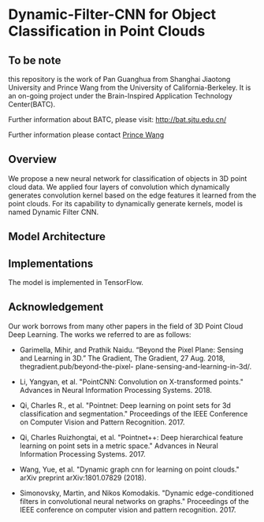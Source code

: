 # Dynamic-Filter-CNN for Object Classification in Point Clouds

## To be note

this repository is the work of Pan Guanghua from Shanghai Jiaotong University and Prince Wang from the University of California-Berkeley. It is an on-going project under the Brain-Inspired Application Technology Center(BATC).


Further information about BATC, please visit: http://bat.sjtu.edu.cn/


Further information please contact [Prince Wang](https://www.linkedin.com/in/prince-wang-19511717a/)

## Overview

We propose a new neural network for classification of objects in 3D point cloud data. We applied four layers of convolution which dynamically generates convolution kernel based on the edge features it learned from the point clouds. For its capability to dynamically generate kernels, model is named Dynamic Filter CNN.


## Model Architecture




## Implementations

The model is implemented in TensorFlow. 

## Acknowledgement

Our work borrows from many other papers in the field of 3D Point Cloud Deep Learning. The works we referred to are as follows:


* Garimella, Mihir, and Prathik Naidu. “Beyond the Pixel Plane: Sensing and Learning in 	3D.” The Gradient, The Gradient, 27 Aug. 2018, thegradient.pub/beyond-the-pixel-	plane-sensing-and-learning-in-3d/.

* Li, Yangyan, et al. "PointCNN: Convolution on X-transformed points." Advances in Neural 	Information Processing Systems. 2018.

* Qi, Charles R., et al. "Pointnet: Deep learning on point sets for 3d classification and 	segmentation." Proceedings of the IEEE Conference on Computer Vision and Pattern 	Recognition. 2017.

* Qi, Charles Ruizhongtai, et al. "Pointnet++: Deep hierarchical feature learning on point sets 	in a metric space." Advances in Neural Information Processing Systems. 2017.

* Wang, Yue, et al. "Dynamic graph cnn for learning on point clouds." arXiv preprint 	arXiv:1801.07829 (2018).

* Simonovsky, Martin, and Nikos Komodakis. "Dynamic edge-conditioned filters in 	convolutional neural networks on graphs." Proceedings of the IEEE conference on 	computer vision and pattern recognition. 2017.

